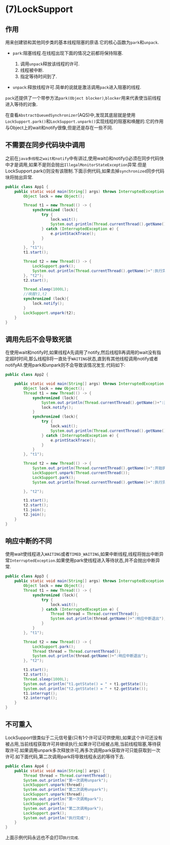# (7)LockSupport

## 作用

用来创建锁和其他同步类的基本线程阻塞的原语.它的核心函数为```park```和```unpack```.  

- ```park```:阻塞线程.在线程出现下面的情况之前都将保持阻塞.
    1. 调用```unpack```释放该线程的许可.
    2. 线程被中断.
    3. 指定等待时间到了.

- ```unpack```:释放线程许可.简单的说就是激活调用```pack```进入阻塞的线程.  

```pack```还提供了一个带参方法```park(Object blocker)```,```blocker```用来代表使当前线程进入等待的对象.  

在查看```AbstractQueuedSynchronizer```(AQS)中,发现其底层就是使用```LockSupport.park()```和```LockSupport.unpark()```实现线程的阻塞和唤醒的.它的作用与Object上的wait和notify很像,但是还是存在一些不同.

## 不需要在同步代码块中调用

之前在```java多线程之wait和notify```中有讲过,使用wait()和notify()必须在同步代码快中才是调用,如果不是则会抛出```IllegalMonitorStateException```异常.但是LockSupport.park()则没有该限制.下面示例代码,如果去掉```synchronized```同步代码块将抛出异常.

```java
public class App1 {
    public static void main(String[] args) throws InterruptedException {
        Object lock = new Object();

        Thread t1 = new Thread(() -> {
            synchronized (lock){
                try {
                    lock.wait();
                    System.out.println(Thread.currentThread().getName()+":执行完成");
                } catch (InterruptedException e) {
                    e.printStackTrace();
                }
            }
        }, "t1");
        t1.start();

        Thread t2 = new Thread(() -> {
            LockSupport.park();
            System.out.println(Thread.currentThread().getName()+":执行完成");
        }, "t2");
        t2.start();

        Thread.sleep(1000L);
        //唤醒t1,t2
        synchronized (lock){
            lock.notify();
        }
        LockSupport.unpark(t2);
    }
}
```

## 调用先后不会导致死锁

在使用wait和notify时,如果线程A先调用了notify,然后线程B再调用的wait没有指定超时时间,那么线程B将一直处于```WAITING```状态,直到有其他线程调用notify或者notifyAll.使用park和unpark则不会导致该情况发生.代码如下:

```java
public class App2 {

    public static void main(String[] args) throws InterruptedException {
        Object lock = new Object();
        Thread t1 = new Thread(() -> {
            synchronized (lock){
                System.out.println(Thread.currentThread().getName()+":开始执行");
                lock.notify();
            }
            synchronized (lock){
                try {
                    lock.wait();
                    System.out.println(Thread.currentThread().getName()+":执行完成");
                } catch (InterruptedException e) {
                    e.printStackTrace();
                }
            }
        }, "t1");

        Thread t2 = new Thread(() -> {
            System.out.println(Thread.currentThread().getName()+":开始执行");
            LockSupport.unpark(Thread.currentThread());
            LockSupport.park();
            System.out.println(Thread.currentThread().getName()+":执行完成");

        }, "t2");

        t1.start();
        t2.start();
        t1.join();
        t2.join();
    }
}
```

## 响应中断的不同

使用wait使线程进入```WAITING```或者```TIMED_WAITING```,如果中断线程,线程将抛出中断异常```InterruptedException```.如果使用park使线程进入等待状态,并不会抛出中断异常.

```java
public class App3 {
    public static void main(String[] args) throws InterruptedException {
        Object lock = new Object();
        Thread t1 = new Thread(() -> {
            synchronized (lock){
                try {
                    lock.wait();
                } catch (InterruptedException e) {
                    Thread thread = Thread.currentThread();
                    System.out.println(thread.getName()+":响应中断退出");
                }
            }
        }, "t1");

        Thread t2 = new Thread(() -> {
            LockSupport.park();
            Thread thread = Thread.currentThread();
            System.out.println(thread.getName()+":响应中断退出");
        }, "t2");

        t1.start();
        t2.start();
        Thread.sleep(1000L);
        System.out.println("t1.getState() = " + t1.getState());
        System.out.println("t2.getState() = " + t2.getState());
        t1.interrupt();
        t2.interrupt();
    }
}
```

## 不可重入

LockSupport很类似于二元信号量(只有1个许可证可供使用),如果这个许可还没有被占用,当前线程获取许可并继续执行;如果许可已经被占用,当前线程阻塞,等待获取许可.如果调用unpark多次释放许可,再多次调用park获取许可只能获取到一次许可.如下面代码,第二次调用park将导致线程永远的等待下去.

```java
public class App4 {
    public static void main(String[] args) {
        Thread thread = Thread.currentThread();
        System.out.println("第一次调用unpark");
        LockSupport.unpark(thread);
        System.out.println("第二次调用unpark");
        LockSupport.unpark(thread);
        System.out.println("第一次调用park");
        LockSupport.park();
        System.out.println("第二次调用park");
        LockSupport.park();
        System.out.println("执行完成");
    }
}
```

上面示例代码永远也不会打印```执行完成```.
